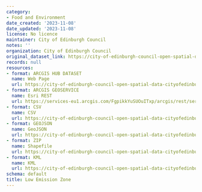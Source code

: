 ```yaml
---
category:
- Food and Environment
date_created: '2023-11-08'
date_updated: '2023-11-08'
license: No licence
maintainer: City of Edinburgh Council
notes: ''
organization: City of Edinburgh Council
original_dataset_link: https://city-of-edinburgh-council-open-spatial-data-cityofedinburgh.hub.arcgis.com/maps/cityofedinburgh::low-emission-zone-3
records: null
resources:
- format: ARCGIS HUB DATASET
  name: Web Page
  url: https://city-of-edinburgh-council-open-spatial-data-cityofedinburgh.hub.arcgis.com/maps/cityofedinburgh::low-emission-zone-3
- format: ARCGIS GEOSERVICE
  name: Esri REST
  url: https://services-eu1.arcgis.com/FgpikkYuSUOuITxp/arcgis/rest/services/Low_Emission_Zone/FeatureServer/59
- format: CSV
  name: CSV
  url: https://city-of-edinburgh-council-open-spatial-data-cityofedinburgh.hub.arcgis.com/api/download/v1/items/e44b3b260147448dbab87f7b8f0cd06b/csv?layers=59
- format: GEOJSON
  name: GeoJSON
  url: https://city-of-edinburgh-council-open-spatial-data-cityofedinburgh.hub.arcgis.com/api/download/v1/items/e44b3b260147448dbab87f7b8f0cd06b/geojson?layers=59
- format: ZIP
  name: Shapefile
  url: https://city-of-edinburgh-council-open-spatial-data-cityofedinburgh.hub.arcgis.com/api/download/v1/items/e44b3b260147448dbab87f7b8f0cd06b/shapefile?layers=59
- format: KML
  name: KML
  url: https://city-of-edinburgh-council-open-spatial-data-cityofedinburgh.hub.arcgis.com/api/download/v1/items/e44b3b260147448dbab87f7b8f0cd06b/kml?layers=59
schema: default
title: Low Emission Zone
---
```

